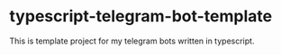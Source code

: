 # typescript-telegram-bot-template
This is template project for my telegram bots written in typescript.
